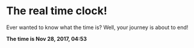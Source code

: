 # The real time clock!

Ever wanted to know what the time is? Well, your journey is about to end!

**The time is Nov 28, 2017, 04:53**